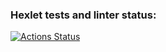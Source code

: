 ### Hexlet tests and linter status:
[![Actions Status](https://github.com/Loresina/js-starter-project-44/workflows/hexlet-check/badge.svg)](https://github.com/Loresina/js-starter-project-44/actions)